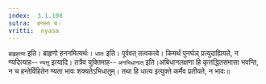 ```yaml
---
index:  3.1.108
sutra:  हनस्त च।
vritti:  nyasa
---
```


`ब्राहृहत्या` इति। ब्राहृणो हननमित्यर्थः। `धातः` इति। पूर्ववत् तत्वकत्वे। किमर्थं पुनर्घञ् प्रत्युदाह्यियते, न ण्यदित्याह-- `ण्यत्तु` इत्यादि। तत्रैव युक्तिमाह-- `अनभिधानात्` इति।अबिधानलक्षणा हि कृत्तद्धितसमासा भवन्ति, न च हन्तेर्विहितेन ण्यता भावः शक्यतेऽभिधातुम्। तथा हि धात्य इत्युक्ते कर्मैव प्रतीयते, न भावः॥
